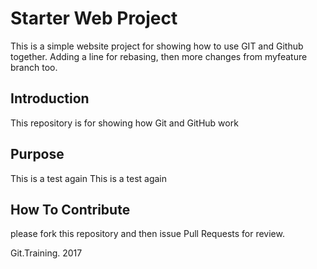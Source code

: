 # Starter Web Project

This is a simple website project for showing how to use GIT and Github together. 
Adding a line for rebasing, then more changes from myfeature branch too. 

## Introduction

This repository is for showing how Git and GitHub work

## Purpose

This is a test again
This is a test again

## How To Contribute

please fork this repository and then issue Pull Requests for review.

Git.Training.  2017